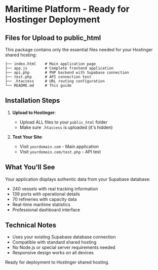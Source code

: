 # Maritime Platform - Ready for Hostinger Deployment

## Files for Upload to public_html

This package contains only the essential files needed for your Hostinger shared hosting:

```
├── index.html    # Main application page
├── app.js        # Complete frontend application
├── api.php       # PHP backend with Supabase connection
├── test.php      # API connection test
├── .htaccess     # URL routing configuration
└── README.md     # This guide
```

## Installation Steps

1. **Upload to Hostinger**:
   - Upload ALL files to your `public_html` folder
   - Make sure `.htaccess` is uploaded (it's hidden)

2. **Test Your Site**:
   - Visit `yourdomain.com` - Main application
   - Visit `yourdomain.com/test.php` - API test

## What You'll See

Your application displays authentic data from your Supabase database:
- 240 vessels with real tracking information
- 139 ports with operational details  
- 70 refineries with capacity data
- Real-time maritime statistics
- Professional dashboard interface

## Technical Notes

- Uses your existing Supabase database connection
- Compatible with standard shared hosting
- No Node.js or special server requirements needed
- Responsive design works on all devices

Ready for deployment to Hostinger shared hosting.